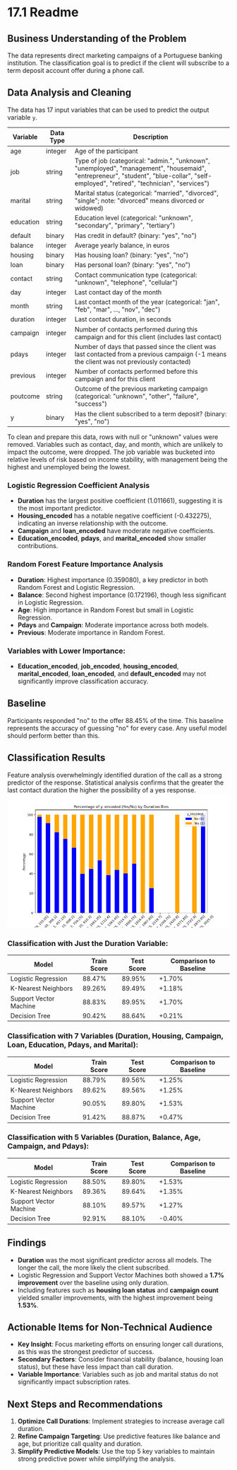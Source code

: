 
# 17.1 Readme

## Business Understanding of the Problem
The data represents direct marketing campaigns of a Portuguese banking institution. The classification goal is to predict if the client will subscribe to a term deposit account offer during a phone call.

## Data Analysis and Cleaning
The data has 17 input variables that can be used to predict the output variable `y`.

| Variable   | Data Type | Description |
|------------|------------|-------------|
| age        | integer    | Age of the participant |
| job        | string     | Type of job (categorical: "admin.", "unknown", "unemployed", "management", "housemaid", "entrepreneur", "student", "blue-collar", "self-employed", "retired", "technician", "services") |
| marital    | string     | Marital status (categorical: "married", "divorced", "single"; note: "divorced" means divorced or widowed) |
| education  | string     | Education level (categorical: "unknown", "secondary", "primary", "tertiary") |
| default    | binary     | Has credit in default? (binary: "yes", "no") |
| balance    | integer    | Average yearly balance, in euros |
| housing    | binary     | Has housing loan? (binary: "yes", "no") |
| loan       | binary     | Has personal loan? (binary: "yes", "no") |
| contact    | string     | Contact communication type (categorical: "unknown", "telephone", "cellular") |
| day        | integer    | Last contact day of the month |
| month      | string     | Last contact month of the year (categorical: "jan", "feb", "mar", ..., "nov", "dec") |
| duration   | integer    | Last contact duration, in seconds |
| campaign   | integer    | Number of contacts performed during this campaign and for this client (includes last contact) |
| pdays      | integer    | Number of days that passed since the client was last contacted from a previous campaign (-1 means the client was not previously contacted) |
| previous   | integer    | Number of contacts performed before this campaign and for this client |
| poutcome   | string     | Outcome of the previous marketing campaign (categorical: "unknown", "other", "failure", "success") |
| y          | binary     | Has the client subscribed to a term deposit? (binary: "yes", "no") |

To clean and prepare this data, rows with null or "unknown" values were removed. Variables such as contact, day, and month, which are unlikely to impact the outcome, were dropped. The job variable was bucketed into relative levels of risk based on income stability, with management being the highest and unemployed being the lowest.

### Logistic Regression Coefficient Analysis
- **Duration** has the largest positive coefficient (1.011661), suggesting it is the most important predictor.
- **Housing_encoded** has a notable negative coefficient (-0.432275), indicating an inverse relationship with the outcome.
- **Campaign** and **loan_encoded** have moderate negative coefficients.
- **Education_encoded**, **pdays**, and **marital_encoded** show smaller contributions.

### Random Forest Feature Importance Analysis
- **Duration**: Highest importance (0.359080), a key predictor in both Random Forest and Logistic Regression.
- **Balance**: Second highest importance (0.172196), though less significant in Logistic Regression.
- **Age**: High importance in Random Forest but small in Logistic Regression.
- **Pdays** and **Campaign**: Moderate importance across both models.
- **Previous**: Moderate importance in Random Forest.

### Variables with Lower Importance:
- **Education_encoded**, **job_encoded**, **housing_encoded**, **marital_encoded**, **loan_encoded**, and **default_encoded** may not significantly improve classification accuracy.

## Baseline
Participants responded "no" to the offer 88.45% of the time. This baseline represents the accuracy of guessing "no" for every case. Any useful model should perform better than this.

## Classification Results
Feature analysis overwhelmingly identified duration of the call as a strong predictor of the response. Statistical analysis confirms that the greater the last contact duration the higher the possibility of a yes response.
![Marketing Campaign Analysis](img.png)

### Classification with Just the Duration Variable:

| Model                  | Train Score | Test Score | Comparison to Baseline |
|------------------------|-------------|------------|------------------------|
| Logistic Regression     | 88.47%      | 89.95%     | +1.70%                 |
| K-Nearest Neighbors     | 89.26%      | 89.49%     | +1.18%                 |
| Support Vector Machine  | 88.83%      | 89.95%     | +1.70%                 |
| Decision Tree           | 90.42%      | 88.64%     | +0.21%                 |

### Classification with 7 Variables (Duration, Housing, Campaign, Loan, Education, Pdays, and Marital):

| Model                  | Train Score | Test Score | Comparison to Baseline |
|------------------------|-------------|------------|------------------------|
| Logistic Regression     | 88.79%      | 89.56%     | +1.25%                 |
| K-Nearest Neighbors     | 89.62%      | 89.56%     | +1.25%                 |
| Support Vector Machine  | 90.05%      | 89.80%     | +1.53%                 |
| Decision Tree           | 91.42%      | 88.87%     | +0.47%                 |

### Classification with 5 Variables (Duration, Balance, Age, Campaign, and Pdays):

| Model                  | Train Score | Test Score | Comparison to Baseline |
|------------------------|-------------|------------|------------------------|
| Logistic Regression     | 88.50%      | 89.80%     | +1.53%                 |
| K-Nearest Neighbors     | 89.36%      | 89.64%     | +1.35%                 |
| Support Vector Machine  | 88.10%      | 89.57%     | +1.27%                 |
| Decision Tree           | 92.91%      | 88.10%     | -0.40%                 |

## Findings

- **Duration** was the most significant predictor across all models. The longer the call, the more likely the client subscribed.
- Logistic Regression and Support Vector Machines both showed a **1.7% improvement** over the baseline using only duration.
- Including features such as **housing loan status** and **campaign count** yielded smaller improvements, with the highest improvement being **1.53%**.

## Actionable Items for Non-Technical Audience

- **Key Insight**: Focus marketing efforts on ensuring longer call durations, as this was the strongest predictor of success.
- **Secondary Factors**: Consider financial stability (balance, housing loan status), but these have less impact than call duration.
- **Variable Importance**: Variables such as job and marital status do not significantly impact subscription rates.

## Next Steps and Recommendations
1. **Optimize Call Durations**: Implement strategies to increase average call duration.
2. **Refine Campaign Targeting**: Use predictive features like balance and age, but prioritize call quality and duration.
3. **Simplify Predictive Models**: Use the top 5 key variables to maintain strong predictive power while simplifying the analysis.


